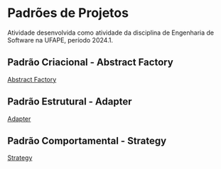# Padrões de Projetos

Atividade desenvolvida como atividade da disciplina de Engenharia de Software na UFAPE, período 2024.1.

## Padrão Criacional - Abstract Factory

[Abstract Factory](https://github.com/Carlos-Bahia/padroes-projeto/tree/main/src/main/java/padroes/projeto/factory)

## Padrão Estrutural - Adapter

[Adapter](https://github.com/Carlos-Bahia/padroes-projeto/tree/main/src/main/java/padroes/projeto/adapter)

## Padrão Comportamental - Strategy

[Strategy](https://github.com/Carlos-Bahia/padroes-projeto/tree/main/src/main/java/padroes/projeto/strategy)

